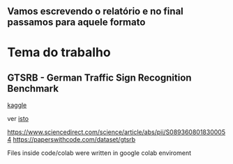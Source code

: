 ## Vamos escrevendo o relatório e no final passamos para aquele formato 


# Tema do trabalho

## GTSRB - German Traffic Sign Recognition Benchmark

[kaggle](https://www.kaggle.com/datasets/meowmeowmeowmeowmeow/gtsrb-german-traffic-sign?resource=download)

ver [isto](https://benchmark.ini.rub.de/gtsrb_news.html)

https://www.sciencedirect.com/science/article/abs/pii/S0893608018300054
https://paperswithcode.com/dataset/gtsrb


Files inside code/colab were written in google colab enviroment
